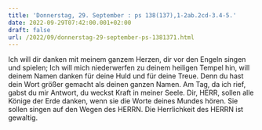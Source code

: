 ```yaml
---
title: 'Donnerstag, 29. September : ps 138(137),1-2ab.2cd-3.4-5.'
date: 2022-09-29T07:42:00.001+02:00
draft: false
url: /2022/09/donnerstag-29-september-ps-1381371.html
---
```


Ich will dir danken mit meinem ganzem Herzen, dir vor den Engeln singen und spielen; Ich will mich niederwerfen zu deinem heiligen Tempel hin, will deinem Namen danken für deine Huld und für deine Treue. Denn du hast dein Wort größer gemacht als deinen ganzen Namen. Am Tag, da ich rief, gabst du mir Antwort, du weckst Kraft in meiner Seele. Dir, HERR, sollen alle Könige der Erde danken, wenn sie die Worte deines Mundes hören. Sie sollen singen auf den Wegen des HERRN. Die Herrlichkeit des HERRN ist gewaltig.